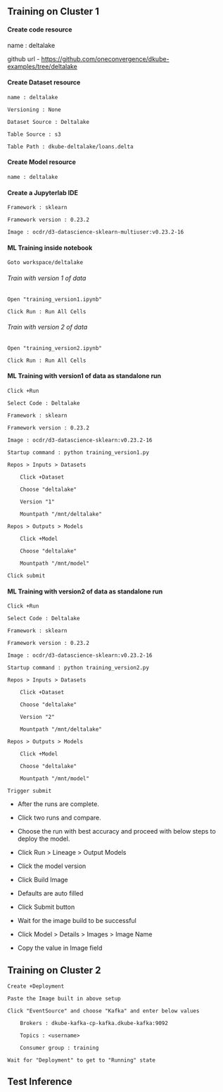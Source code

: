 ## Training on Cluster 1
#### Create code resource
name : deltalake

github url - https://github.com/oneconvergence/dkube-examples/tree/deltalake

#### Create Dataset resource
	name : deltalake

	Versioning : None

	Dataset Source : Deltalake

	Table Source : s3

	Table Path : dkube-deltalake/loans.delta

#### Create Model resource
	name : deltalake

#### Create a Jupyterlab IDE
	Framework : sklearn

	Framework version : 0.23.2

	Image : ocdr/d3-datascience-sklearn-multiuser:v0.23.2-16

#### ML Training inside notebook
	Goto workspace/deltalake

###### Train with version 1 of data
	Open "training_version1.ipynb"

	Click Run : Run All Cells

###### Train with version 2 of data
	Open "training_version2.ipynb"

	Click Run : Run All Cells

#### ML Training with version1 of data as standalone run
	Click +Run

	Select Code : Deltalake

	Framework : sklearn

	Framework version : 0.23.2

	Image : ocdr/d3-datascience-sklearn:v0.23.2-16

	Startup command : python training_version1.py

	Repos > Inputs > Datasets

		Click +Dataset

		Choose "deltalake"

		Version "1"

		Mountpath "/mnt/deltalake"

	Repos > Outputs > Models

		Click +Model

		Choose "deltalake"

		Mountpath "/mnt/model"

	Click submit

#### ML Training with version2 of data as standalone run

	Click +Run

	Select Code : Deltalake

	Framework : sklearn

	Framework version : 0.23.2

	Image : ocdr/d3-datascience-sklearn:v0.23.2-16

	Startup command : python training_version2.py

	Repos > Inputs > Datasets

		Click +Dataset

		Choose "deltalake"

		Version "2"

		Mountpath "/mnt/deltalake"

	Repos > Outputs > Models

		Click +Model

		Choose "deltalake"

		Mountpath "/mnt/model"

	Trigger submit


- After the runs are complete.

- Click two runs and compare.

- Choose the run with best accuracy and proceed with below steps to deploy the model.

- Click Run > Lineage > Output Models 

- Click the model version

- Click Build Image

- Defaults are auto filled

- Click Submit button

- Wait for the image build to be successful

- Click Model > Details > Images > Image Name

- Copy the value in Image field


## Training on Cluster 2

	Create +Deployment

	Paste the Image built in above setup

	Click "EventSource" and choose "Kafka" and enter below values

		Brokers : dkube-kafka-cp-kafka.dkube-kafka:9092

		Topics : <username>

		Consumer group : training

	Wait for "Deployment" to get to "Running" state


## Test Inference
